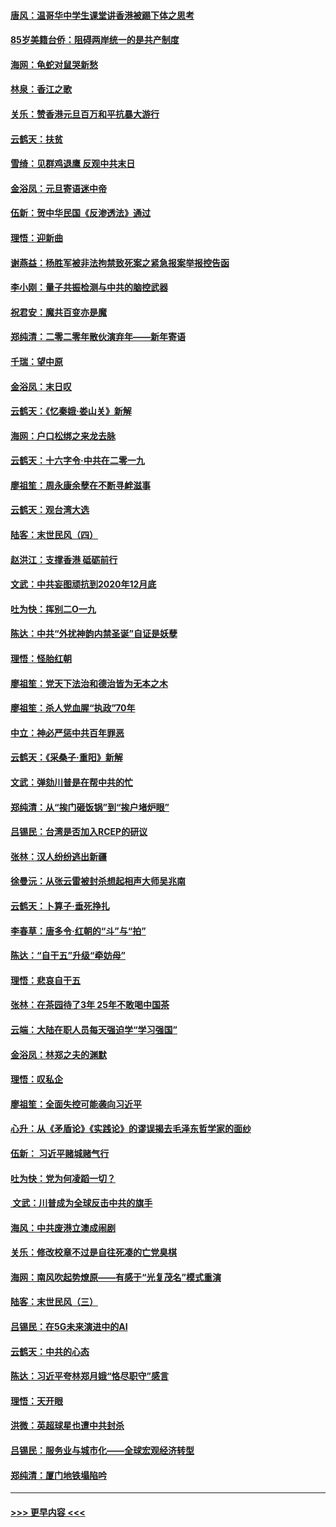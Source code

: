 #### [唐风：温哥华中学生课堂讲香港被踢下体之思考](../pages/nsc993/n11766848.md?t=01041244) 
#### [85岁美籍台侨：阻碍两岸统一的是共产制度](../pages/nsc993/n11765043.md?t=01041244) 
#### [海网：龟蛇对鼠哭新愁](../pages/nsc993/n11764895.md?t=01041244) 
#### [林泉：香江之歌](../pages/nsc993/n11764415.md?t=01041244) 
#### [关乐：赞香港元旦百万和平抗暴大游行](../pages/nsc993/n11764382.md?t=01041244) 
#### [云鹤天：扶贫](../pages/nsc993/n11764245.md?t=01041244) 
#### [雪绮：见群鸡退鹰  反观中共末日](../pages/nsc993/n11762112.md?t=01041244) 
#### [金浴凤：元旦寄语迷中帝](../pages/nsc993/n11761788.md?t=01041244) 
#### [伍新：贺中华民国《反渗透法》通过](../pages/nsc993/n11761994.md?t=01041244) 
#### [理悟：迎新曲](../pages/nsc993/n11761152.md?t=01041244) 
#### [谢燕益：杨胜军被非法拘禁致死案之紧急报案举报控告函](../pages/nsc993/n11756134.md?t=01041244) 
#### [李小刚：量子共振检测与中共的脑控武器](../pages/nsc993/n11754518.md?t=01041244) 
#### [祝君安：魔共百变亦是魔](../pages/nsc993/n11754469.md?t=01041244) 
#### [郑纯清：二零二零年散伙演弃年——新年寄语](../pages/nsc993/n11754195.md?t=01041244) 
#### [千瑞：望中原](../pages/nsc993/n11754159.md?t=01041244) 
#### [金浴凤：末日叹](../pages/nsc993/n11752359.md?t=01041244) 
#### [云鹤天：《忆秦娥‧娄山关》新解](../pages/nsc993/n11752348.md?t=01041244) 
#### [海网：户口松绑之来龙去脉](../pages/nsc993/n11752328.md?t=01041244) 
#### [云鹤天：十六字令‧中共在二零一九](../pages/nsc993/n11752305.md?t=01041244) 
#### [廖祖笙：周永康余孽在不断寻衅滋事](../pages/nsc993/n11751013.md?t=01041244) 
#### [云鹤天：观台湾大选](../pages/nsc993/n11751007.md?t=01041244) 
#### [陆客：末世民风（四）](../pages/nsc993/n11749203.md?t=01041244) 
#### [赵洪江：支撑香港 砥砺前行](../pages/nsc993/n11748482.md?t=01041244) 
#### [文武：中共妄图顽抗到2020年12月底](../pages/nsc993/n11748446.md?t=01041244) 
#### [吐为快：挥别二O一九](../pages/nsc993/n11748411.md?t=01041244) 
#### [陈达：中共“外扰神韵内禁圣诞”自证是妖孽](../pages/nsc993/n11748226.md?t=01041244) 
#### [理悟：怪胎红朝](../pages/nsc993/n11748206.md?t=01041244) 
#### [廖祖笙：党天下法治和德治皆为无本之木](../pages/nsc993/n11748135.md?t=01041244) 
#### [廖祖笙：杀人党血腥“执政”70年](../pages/nsc993/n11745144.md?t=01041244) 
#### [中立：神必严惩中共百年罪恶](../pages/nsc993/n11744970.md?t=01041244) 
#### [云鹤天：《采桑子‧重阳》新解](../pages/nsc993/n11744948.md?t=01041244) 
#### [文武：弹劾川普是在帮中共的忙](../pages/nsc993/n11744758.md?t=01041244) 
#### [郑纯清：从“挨门砸饭锅”到“挨户堵炉眼”](../pages/nsc993/n11744745.md?t=01041244) 
#### [吕锡民：台湾是否加入RCEP的研议](../pages/nsc993/n11744701.md?t=01041244) 
#### [张林：汉人纷纷逃出新疆](../pages/nsc993/n11743530.md?t=01041244) 
#### [徐曼沅：从张云雷被封杀想起相声大师吴兆南](../pages/nsc993/n11741816.md?t=01041244) 
#### [云鹤天：卜算子‧垂死挣扎](../pages/nsc993/n11739956.md?t=01041244) 
#### [李春草：唐多令‧红朝的“斗”与“拍”](../pages/nsc993/n11739830.md?t=01041244) 
#### [陈达：“自干五”升级“牵妨母”](../pages/nsc993/n11739724.md?t=01041244) 
#### [理悟：悲哀自干五](../pages/nsc993/n11739547.md?t=01041244) 
#### [张林：在茶园待了3年 25年不敢喝中国茶](../pages/nsc993/n11739240.md?t=01041244) 
#### [云端：大陆在职人员每天强迫学“学习强国”](../pages/nsc993/n11738735.md?t=01041244) 
#### [金浴凤：林郑之夫的渊默](../pages/nsc993/n11737735.md?t=01041244) 
#### [理悟：叹私企](../pages/nsc993/n11737715.md?t=01041244) 
#### [廖祖笙：全面失控可能袭向习近平](../pages/nsc993/n11737704.md?t=01041244) 
#### [心升：从《矛盾论》《实践论》的谬误揭去毛泽东哲学家的面纱](../pages/nsc993/n11736962.md?t=01041244) 
#### [伍新： 习近平赌城赌气行](../pages/nsc993/n11736929.md?t=01041244) 
#### [吐为快：党为何凌蹈一切？](../pages/nsc993/n11736915.md?t=01041244) 
#### [ 文武：川普成为全球反击中共的旗手](../pages/nsc993/n11736882.md?t=01041244) 
#### [海风：中共废港立澳成闹剧](../pages/nsc993/n11735857.md?t=01041244) 
#### [关乐：修改校章不过是自往死凑的亡党臭棋](../pages/nsc993/n11735097.md?t=01041244) 
#### [海网：南风吹起势燎原——有感于“光复茂名”模式重演](../pages/nsc993/n11732308.md?t=01041244) 
#### [陆客：末世民风（三）](../pages/nsc993/n11732211.md?t=01041244) 
#### [吕锡民：在5G未来演进中的AI](../pages/nsc993/n11730010.md?t=01041244) 
#### [云鹤天：中共的心态](../pages/nsc993/n11729906.md?t=01041244) 
#### [陈达：习近平夸林郑月娥“恪尽职守”感言](../pages/nsc993/n11729881.md?t=01041244) 
#### [理悟：天开眼](../pages/nsc993/n11729699.md?t=01041244) 
#### [洪微：英超球星也遭中共封杀](../pages/nsc993/n11727243.md?t=01041244) 
#### [吕锡民：服务业与城市化——全球宏观经济转型](../pages/nsc993/n11725845.md?t=01041244) 
#### [郑纯清：厦门地铁塌陷吟](../pages/nsc993/n11725813.md?t=01041244) 

----
#### [ >>> 更早内容 <<< ](../indexes/nsc993-earlier.md)
